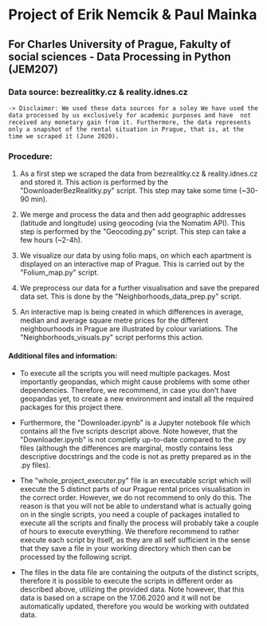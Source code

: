 # Project of Erik Nemcik & Paul Mainka

## For Charles University of Prague, Fakulty of social sciences - Data Processing in Python (JEM207)

### Data source: bezrealitky.cz & reality.idnes.cz 
	-> Disclaimer: We used these data sources for a soley We have used the data processed by us exclusively for academic purposes and have  not received any monetary gain from it. Furthermore, the data represents only a snapshot of the rental situation in Prague, that is, at the time we scraped it (June 2020).

### Procedure: 
1. As a first step we scraped the data from bezrealitky.cz & reality.idnes.cz and stored it. This action is performed by the "DownloaderBezRealitky.py" script. This step may take some time (~30-90 min).

2. We merge and process the data and then add geographic addresses (latitude and longitude) using geocoding (via the Nomatim API). This step is performed by the "Geocoding.py" script. This step can take a few hours (~2-4h).

3. We visualize our data by using folio maps, on which each apartment is displayed on an interactive map of Prague. This is carried out by the "Folium_map.py" script.

4. We preprocess our data for a further visualisation and save the prepared data set. This is done by the "Neighborhoods_data_prep.py" script.

5. An interactive map is being created in which differences in average, median and average square metre prices for the different neighbourhoods in Prague are illustrated by colour variations. The "Neighborhoods_visuals.py" script performs this action.

#### Additional files and information:
- To execute all the scripts you will need multiple packages. Most importantly geopandas, which might cause problems with some other dependencies. Therefore, we recommend, in case you don't have geopandas yet, to create a new environment and install all the required packages for this project there. 

- Furthermore, the "Downloader.ipynb" is a Jupyter notebook file which contains all the five scripts descript above. Note however, that the "Downloader.ipynb" is not completly up-to-date compared to the .py files (although the differences are marginal, mostly contains less descriptive docstrings and the code is not as pretty prepared as in the .py files).

- The "whole_project_executer.py" file is an executable script which will execute the 5 distinct parts of our Prague rental prices visualisation in the correct order. However, we do not recommend to only do this. The reason is that you will not be able to understand what is actually going on in the single scripts, you need a couple of packages installed to execute all the scripts and finally the process will probably take a couple of hours to execute everything. We therefore recommend to rather execute each script by itself, as they are all self sufficient in the sense that they save a file in your working directory which then can be processed by the following script.

- The files in the data file are containing the outputs of the distinct scripts, therefore it is possible to execute the scripts in different order as described above, utilizing the provided data. Note however, that this data is based on a scrape on the 17.06.2020 and it will not be automatically updated, therefore you would be working with outdated data.



